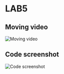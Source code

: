 # LAB5
## Moving video
![Moving video]("/CleanShot%202020-10-20%20at%2002.08.58.gif")

## Code screenshot
![Code screenshot]("/code%20screenshot.png")